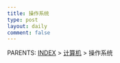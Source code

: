 ```yaml
---
title: 操作系统
type: post
layout: daily
comment: false
---
```


PARENTS: [INDEX](/gknows/wiki) > [计算机](/gknows/计算机) > 操作系统

